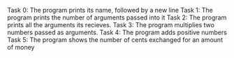 Task 0: The program prints its name, followed by a new line
Task 1: The program prints the number of arguments passed into it
Task 2: The program prints all the arguments its recieves.
Task 3: The program multiplies two numbers passed as arguments.
Task 4: The program adds positive numbers
Task 5: The program shows the number of cents exchanged for an amount of money
